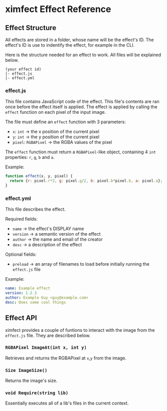 # ximfect Effect Reference

## Effect Structure
All effects are stored in a folder, whose name will be the effect's ID.
The effect's ID is use to indentify the effect, for example in the CLI.

Here is the structure needed for an effect to work. All files will be explained below.
```
(your effect id)
|- effect.js
|- effect.yml
```

### effect.js
This file contains JavaScript code of the effect.
This file's contents are ran once before the effect itself is applied.
The effect is applied by calling the `effect` function on each pixel of the input image.

The file must define an `effect` function with 3 parameters:

* `x`: `int` -> the x position of the current pixel
* `y`: `int` -> the y position of the current pixel
* `pixel`: `RGBAPixel` -> the RGBA values of the pixel

The `effect` function must return a `RGBAPixel`-like object, containing 4 `int` properties: `r`, `g`, `b` and `a`.

Example:
```js
function effect(x, y, pixel) {
  return {r: pixel.r*2, g: pixel.g/2, b: pixel.b*pixel.b, a: pixel.a};
}
```

### effect.yml
This file describes the effect.

Required fields:

* `name` -> the effect's DISPLAY name
* `version` -> a semantic version of the effect
* `author` -> the name and email of the creator
* `desc` -> a description of the effect

Optional fields:

* `preload` -> an array of filenames to load before initially running the `effect.js` file

Example:
```yml
name: Example effect
version: 1.2.3
author: Example Guy <guy@example.com>
desc: Does some cool things
```

## Effect API
ximfect provides a couple of funtions to interact with the image from the `effect.js` file.
They are described below.

### `RGBAPixel ImageAt(int x, int y)`
Retrieves and returns the RGBAPixel at `x`,`y` from the image.

### `Size ImageSize()`
Returns the image's size.

### `void Require(string lib)`
Essentially executes all of a lib's files in the current context.

